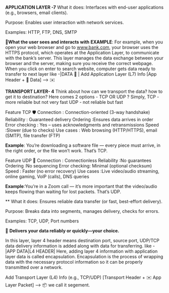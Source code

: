 
**APPLICATION LAYER -7** 
What it does: Interfaces with end-user applications (e.g., browsers, email clients).

Purpose: Enables user interaction with network services.

Examples: HTTP, FTP, DNS, SMTP

📌**What the user sees and interacts with**
**EXAMPLE**: For example, when you open your web browser and go to www.bank.com, your browser uses the HTTPS protocol, which operates at the Application Layer, to communicate with the bank’s server.
This layer manages the data exchange between your browser and the server, making sure you receive the correct webpage.
When you click on enter to search website, computer gets data ready to transfer to next layer 
like -|DATA 📄 |
 Add Application Layer (L7) Info
 [App Header + 📄 Data] -->  ✉️


**TRANSPORT LAYER- 4**
Think about how can we transport the data? how to get it to destination?
Here comes 2 options - TCP OR UDP ?
Simply, TCP - more reliable but not very fast    UDP - not reliable but fast

Feature	TCP 🛡️
Connection     :	Connection-oriented (3-way handshake)
Reliability    :	Guaranteed delivery
Ordering	     :Ensures data arrives in order
Error checking :	Yes – uses acknowledgments and retransmissions
Speed	         :Slower (due to checks)
Use cases      :	Web browsing (HTTP/HTTPS), email (SMTP), file transfer (FTP)

**Example**: You’re downloading a software file — every piece must arrive, in the right order, or the file won’t work. That’s TCP.

Feature	UDP 🚀
Connection    :	Connectionless
Reliability	  :No guarantees
Ordering	    :No sequencing
Error checking:	Minimal (optional checksum)
Speed	        : Faster (no error recovery)
Use cases	    :Live video/audio streaming, online gaming, VoIP (calls), DNS queries

**Example**:You’re in a Zoom call — it’s more important that the video/audio keeps flowing than waiting for lost packets. That’s UDP.

**
What it does: Ensures reliable data transfer (or fast, best-effort delivery).

Purpose: Breaks data into segments, manages delivery, checks for errors.

Examples: TCP, UDP, Port numbers

📌 **Delivers your data reliably or quickly—your choice.**

In this layer, layer 4 header means destination port, source port, UDP/TCP data delivery information is added along with data for transferring. 
like - |APP DATA|L4 HEADER|
Here, adding layer 4 information with application layer data is called encapsulation.
Encapsulation is the process of wrapping data with the necessary protocol information so it can be properly transmitted over a network.

Add Transport Layer (L4) Info (e.g., TCP/UDP)
 [Transport Header + ✉️ App Layer Packet] --> 📦 we call it segement.

 

